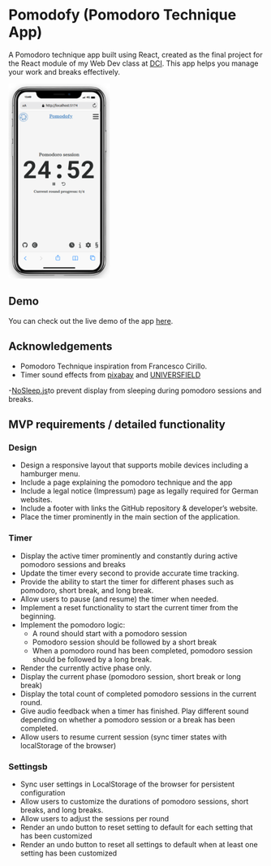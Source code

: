 <!-- @format -->

# Pomodofy (Pomodoro Technique App)

A Pomodoro technique app built using React, created as the final project for the React module of my Web Dev class at [DCI](https://digitalcareerinstitute.org/courses/web-development/). This app helps you manage your work and breaks effectively.

<img src="./public/app-image.png" alt="App screenshot" width="200px">

## Demo

You can check out the live demo of the app [here](https://pomodofy.netlify.app/).

## Acknowledgements

- Pomodoro Technique inspiration from Francesco Cirillo.
- Timer sound effects from [pixabay](https://pixabay.com/) and [UNIVERSFIELD](https://pixabay.com/de/users/universfield-28281460/?utm_source=link-attribution&utm_medium=referral&utm_campaign=music&utm_content=123107)

-[NoSleep.js](https://github.com/richtr/NoSleep.js)to prevent display from sleeping during pomodoro sessions and breaks.

## MVP requirements / detailed functionality

### Design

- Design a responsive layout that supports mobile devices including a hamburger menu.
- Include a page explaining the pomodoro technique and the app
- Include a legal notice (Impressum) page as legally required for German websites.
- Include a footer with links the GitHub repository & developer’s website.
- Place the timer prominently in the main section of the application.

### Timer

- Display the active timer prominently and constantly during active pomodoro sessions and breaks
- Update the timer every second to provide accurate time tracking.
- Provide the ability to start the timer for different phases such as pomodoro, short break, and long break.
- Allow users to pause (and resume) the timer when needed.
- Implement a reset functionality to start the current timer from the beginning.
- Implement the pomodoro logic:
  - A round should start with a pomodoro session
  - Pomodoro session should be followed by a short break
  - When a pomodoro round has been completed, pomodoro session should be followed by a long break.
- Render the currently active phase only.
- Display the current phase (pomodoro session, short break or long break)
- Display the total count of completed pomodoro sessions in the current round.
- Give audio feedback when a timer has finished. Play different sound depending on whether a pomodoro session or a break has been completed.
- Allow users to resume current session (sync timer states with localStorage of the browser)

### Settingsb

- Sync user settings in LocalStorage of the browser for persistent configuration
- Allow users to customize the durations of pomodoro sessions, short breaks, and long breaks.
- Allow users to adjust the sessions per round
- Render an undo button to reset setting to default for each setting that has been customized
- Render an undo button to reset all settings to default when at least one setting has been customized
